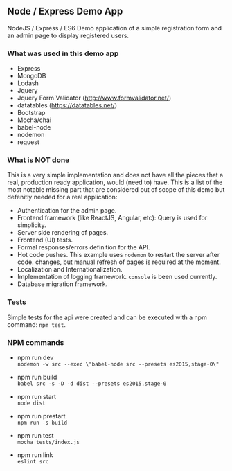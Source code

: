 ## Node / Express Demo App

NodeJS / Express / ES6 Demo application of a simple registration form
and an admin page to display registered users.



### What was used in this demo app

- Express
- MongoDB
- Lodash
- Jquery
- Jquery Form Validator (http://www.formvalidator.net/)
- datatables (https://datatables.net/)
- Bootstrap
- Mocha/chai
- babel-node
- nodemon
- request 



### What is NOT done

This is a very simple implementation and does not have all the pieces 
that a real, production ready application, would (need to) have. This is a list of
the most notable missing part that are considered out of scope of this demo 
but defenitly needed for a real application:

- Authentication for the admin page.
- Frontend framework (like ReactJS, Angular, etc): Query is used for simplicity.
- Server side rendering of pages.
- Frontend (UI) tests.
- Formal responses/errors definition for the API.
- Hot code pushes. This example uses `nodemon` to restart the server after code. 
changes, but manual refresh of pages is required at the moment.
- Localization and Internationalization.
- Implementation of logging framework. `console` is been used currently.
- Database migration framework.




### Tests

Simple tests for the api were created and can be executed with a npm command: `npm test`.



### NPM commands

- npm run dev  
`nodemon -w src --exec \"babel-node src --presets es2015,stage-0\"`

- npm run build  
`babel src -s -D -d dist --presets es2015,stage-0`

- npm run start  
`node dist`

- npm run prestart  
`npm run -s build`

- npm run test  
`mocha tests/index.js`

- npm run link  
`eslint src`


